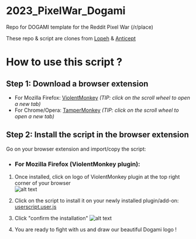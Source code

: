 # 2023_PixelWar_Dogami
Repo for DOGAMI template for the Reddit Pixel War (/r/place)

These repo & script are clones from [Lopeh](https://github.com/Lopeh/onepiece-place) & [Anticept](https://github.com/anticept/httyd-place) 

# How to use this script ?
## Step 1: Download a browser extension
* For Mozilla Firefox: [ViolentMonkey](https://addons.mozilla.org/en-US/firefox/addon/violentmonkey/) *(TIP: click on the scroll wheel to open a new tab)*
* For Chrome/Opera: [TamperMonkey](https://chrome.google.com/webstore/detail/tampermonkey/dhdgffkkebhmkfjojejmpbldmpobfkfo?hl=en) *(TIP: click on the scroll wheel to open a new tab)*

## Step 2: Install the script in the browser extension
Go on your browser extension and import/copy the script:
* ### For Mozilla Firefox (ViolentMonkey plugin):
1. Once installed, click on logo of ViolentMonkey plugin at the top right corner of your browser  
![alt text](https://i.ibb.co/JRJzFSY/addon1.png)

2. Click on the script to install it on your newly installed plugin/add-on: [userscript.user.js](https://github.com/HangY17/2023_PixelWar_Dogami/raw/main/userscript.user.js)

3. Click "confirm the installation"
![alt text](https://i.ibb.co/Ldqx8cj/addon4.png)

4. You are ready to fight with us and draw our beautiful Dogami logo !
